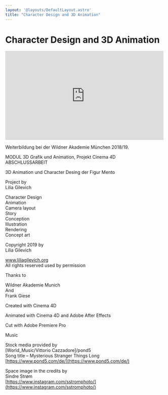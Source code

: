 ```yaml
---
layout: '@layouts/DefaultLayout.astro'
title: "Character Design and 3D Animation"
---
```



# Character Design and 3D Animation

<iframe src="https://player.vimeo.com/video/317985754?badge=0&amp;autopause=0&amp;player_id=0&amp;app_id=58479" width="500" height="281" frameborder="0" allow="autoplay; fullscreen; picture-in-picture; clipboard-write" title="CHARACTER DESIGN MENTO THE ALIEN"></iframe>

Weiterbildung bei der Wildner Akademie München 2018/19. <br />

MODUL 3D Grafik und Animation, Projekt Cinema 4D <br />
ABSCHLUSSARBEIT

 
3D Animation und Character Desing der Figur Mento

Project by <br />
Lilia Gilevich

Character Design <br />
Animation <br />
Camera layout <br />
Story <br />
Conception <br />
Illustration <br />
Rendering <br />
Concept art <br />

Copyright 2019 by <br />
Lilia Gilevich

www.liliagilevich.org <br />
All rights reserved used by permission

Thanks to

Wildner Akademie Munich <br />
And <br />
Frank Giese

Created with Cinema 4D

Animated with Cinema 4D and Adobe After Effects

Cut with Adobe Premiere Pro

Music

Stock media provided by <br />
[World_Music/Vittorio Cazzadore]/pond5 <br />
Song title – Mysterious Stranger Things Long <br />
[https://www.pond5.com/de/](https://www.pond5.com/de/)

Space image in the credits by <br />
Sindre Strøm  <br />
[https://www.instagram.com/sstromphoto/](https://www.instagram.com/sstromphoto/)
